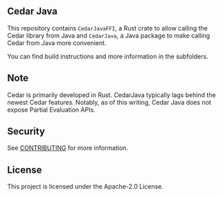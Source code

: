## Cedar Java

This repository contains `CedarJavaFFI`, a Rust crate to allow calling the Cedar library from Java and `CedarJava`, a Java package to make calling Cedar from Java more convenient.

You can find build instructions and more information in the subfolders.

## Note
Cedar is primarily developed in Rust. CedarJava typically lags behind the newest Cedar features. Notably, as of this writing, Cedar Java does not expose Partial Evaluation APIs.

## Security

See [CONTRIBUTING](CONTRIBUTING.md#security-issue-notifications) for more information.

## License

This project is licensed under the Apache-2.0 License.

